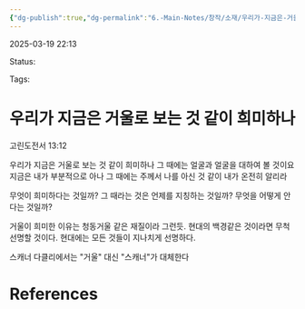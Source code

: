 ```yaml
---
{"dg-publish":true,"dg-permalink":"6.-Main-Notes/창작/소재/우리가-지금은-거울로-보는-것-같이-희미하나","permalink":"/6.-Main-Notes/창작/소재/우리가-지금은-거울로-보는-것-같이-희미하나/"}
---
```



2025-03-19 22:13

Status: 

Tags: 

# 우리가 지금은 거울로 보는 것 같이 희미하나
고린도전서 13:12

우리가 지금은 거울로 보는 것 같이 희미하나 그 때에는 얼굴과 얼굴을 대하여 볼 것이요 지금은 내가 부분적으로 아나 그 때에는 주께서 나를 아신 것 같이 내가 온전히 알리라

무엇이 희미하다는 것일까?
그 때라는 것은 언제를 지칭하는 것일까?
무엇을 어떻게 안다는 것일까?

거울이 희미한 이유는 청동거울 같은 재질이라 그런듯. 현대의 백경같은 것이라면 무척 선명할 것이다.
현대에는 모든 것들이 지나치게 선명하다.

스캐너 다클리에서는 "거울" 대신 "스캐너"가 대체한다

# References
